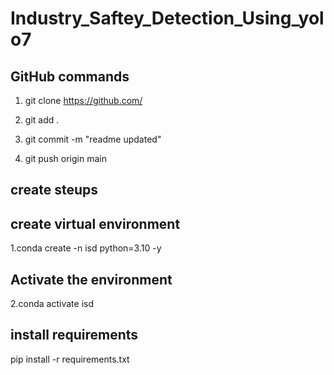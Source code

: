 # Industry_Saftey_Detection_Using_yolo7

## GitHub commands

1. git clone https://github.com/

2. git add .

3. git commit -m "readme updated"

4. git push origin main


## create steups

## create virtual environment

1.conda create -n isd python=3.10 -y


## Activate the environment 

2.conda activate isd

## install requirements

pip install -r requirements.txt


